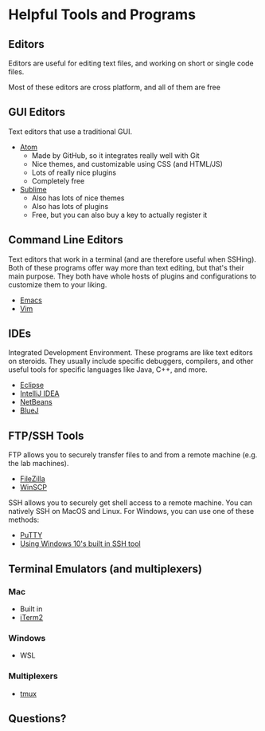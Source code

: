 # Helpful Tools and Programs

## Editors

Editors are useful for editing text files, and working on short or single code files.

Most of these editors are cross platform, and all of them are free

## GUI Editors

Text editors that use a traditional GUI.

- [Atom](https://atom.io/)
  - Made by GitHub, so it integrates really well with Git
  - Nice themes, and customizable using CSS (and HTML/JS)
  - Lots of really nice plugins
  - Completely free
- [Sublime](https://www.sublimetext.com/)
  - Also has lots of nice themes
  - Also has lots of plugins
  - Free, but you can also buy a key to actually register it

## Command Line Editors

Text editors that work in a terminal (and are therefore useful when SSHing). Both of these programs offer way more than text editing, but that's their main purpose. They both have whole hosts of plugins and configurations to customize them to your liking.

- [Emacs](https://www.gnu.org/software/emacs/)
- [Vim](https://www.vim.org/)

## IDEs

Integrated Development Environment. These programs are like text editors on steroids. They usually include specific debuggers, compilers, and other useful tools for specific languages like Java, C++, and more.

- [Eclipse](https://www.eclipse.org/downloads/?FEATURED_STORY)
- [IntelliJ IDEA](https://www.jetbrains.com/idea/)
- [NetBeans](https://netbeans.apache.org/)
- [BlueJ](https://bluej.org/)

## FTP/SSH Tools

FTP allows you to securely transfer files to and from a remote machine (e.g. the lab machines).

- [FileZilla](https://filezilla-project.org/)
- [WinSCP](https://winscp.net/eng/index.php)

SSH allows you to securely get shell access to a remote machine. You can natively SSH on MacOS and Linux. For Windows, you can use one of these methods:

- [PuTTY](https://putty.org/)
- [Using Windows 10's built in SSH tool](https://www.howtogeek.com/336775/how-to-enable-and-use-windows-10s-built-in-ssh-commands/)

## Terminal Emulators (and multiplexers)

### Mac

- Built in
- [iTerm2](https://iterm2.com/)

### Windows

- WSL

### Multiplexers

- [tmux](https://github.com/tmux/tmux)

## Questions?

